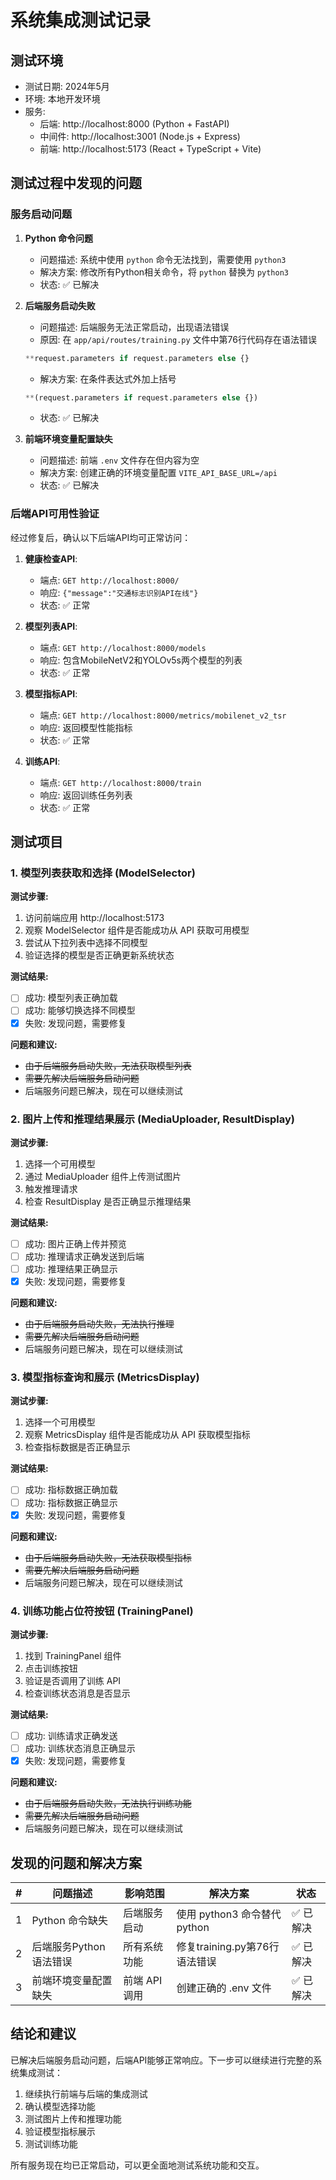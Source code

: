 # 系统集成测试记录

## 测试环境
- 测试日期: 2024年5月
- 环境: 本地开发环境
- 服务: 
  - 后端: http://localhost:8000 (Python + FastAPI)
  - 中间件: http://localhost:3001 (Node.js + Express)
  - 前端: http://localhost:5173 (React + TypeScript + Vite)

## 测试过程中发现的问题

### 服务启动问题

1. **Python 命令问题**
   - 问题描述: 系统中使用 `python` 命令无法找到，需要使用 `python3`
   - 解决方案: 修改所有Python相关命令，将 `python` 替换为 `python3`
   - 状态: ✅ 已解决

2. **后端服务启动失败**
   - 问题描述: 后端服务无法正常启动，出现语法错误
   - 原因: 在 `app/api/routes/training.py` 文件中第76行代码存在语法错误
   ```python
   **request.parameters if request.parameters else {}
   ```
   - 解决方案: 在条件表达式外加上括号
   ```python
   **(request.parameters if request.parameters else {})
   ```
   - 状态: ✅ 已解决

3. **前端环境变量配置缺失**
   - 问题描述: 前端 `.env` 文件存在但内容为空
   - 解决方案: 创建正确的环境变量配置 `VITE_API_BASE_URL=/api`
   - 状态: ✅ 已解决

### 后端API可用性验证

经过修复后，确认以下后端API均可正常访问：

1. **健康检查API**:
   - 端点: `GET http://localhost:8000/`
   - 响应: `{"message":"交通标志识别API在线"}`
   - 状态: ✅ 正常

2. **模型列表API**:
   - 端点: `GET http://localhost:8000/models`
   - 响应: 包含MobileNetV2和YOLOv5s两个模型的列表
   - 状态: ✅ 正常

3. **模型指标API**:
   - 端点: `GET http://localhost:8000/metrics/mobilenet_v2_tsr`
   - 响应: 返回模型性能指标
   - 状态: ✅ 正常

4. **训练API**:
   - 端点: `GET http://localhost:8000/train`
   - 响应: 返回训练任务列表
   - 状态: ✅ 正常

## 测试项目

### 1. 模型列表获取和选择 (ModelSelector)

**测试步骤:**
1. 访问前端应用 http://localhost:5173
2. 观察 ModelSelector 组件是否能成功从 API 获取可用模型
3. 尝试从下拉列表中选择不同模型
4. 验证选择的模型是否正确更新系统状态

**测试结果:**
- [ ] 成功: 模型列表正确加载
- [ ] 成功: 能够切换选择不同模型
- [x] 失败: 发现问题，需要修复

**问题和建议:**
- ~~由于后端服务启动失败，无法获取模型列表~~
- ~~需要先解决后端服务启动问题~~
- 后端服务问题已解决，现在可以继续测试

### 2. 图片上传和推理结果展示 (MediaUploader, ResultDisplay)

**测试步骤:**
1. 选择一个可用模型
2. 通过 MediaUploader 组件上传测试图片
3. 触发推理请求
4. 检查 ResultDisplay 是否正确显示推理结果

**测试结果:**
- [ ] 成功: 图片正确上传并预览
- [ ] 成功: 推理请求正确发送到后端
- [ ] 成功: 推理结果正确显示
- [x] 失败: 发现问题，需要修复

**问题和建议:**
- ~~由于后端服务启动失败，无法执行推理~~
- ~~需要先解决后端服务启动问题~~
- 后端服务问题已解决，现在可以继续测试

### 3. 模型指标查询和展示 (MetricsDisplay)

**测试步骤:**
1. 选择一个可用模型
2. 观察 MetricsDisplay 组件是否能成功从 API 获取模型指标
3. 检查指标数据是否正确显示

**测试结果:**
- [ ] 成功: 指标数据正确加载
- [ ] 成功: 指标数据正确显示
- [x] 失败: 发现问题，需要修复

**问题和建议:**
- ~~由于后端服务启动失败，无法获取模型指标~~
- ~~需要先解决后端服务启动问题~~
- 后端服务问题已解决，现在可以继续测试

### 4. 训练功能占位符按钮 (TrainingPanel)

**测试步骤:**
1. 找到 TrainingPanel 组件
2. 点击训练按钮
3. 验证是否调用了训练 API
4. 检查训练状态消息是否显示

**测试结果:**
- [ ] 成功: 训练请求正确发送
- [ ] 成功: 训练状态消息正确显示
- [x] 失败: 发现问题，需要修复

**问题和建议:**
- ~~由于后端服务启动失败，无法执行训练功能~~
- ~~需要先解决后端服务启动问题~~
- 后端服务问题已解决，现在可以继续测试

## 发现的问题和解决方案

| # | 问题描述 | 影响范围 | 解决方案 | 状态 |
|---|---------|---------|---------|------|
| 1 | Python 命令缺失 | 后端服务启动 | 使用 python3 命令替代 python | ✅ 已解决 |
| 2 | 后端服务Python语法错误 | 所有系统功能 | 修复training.py第76行语法错误 | ✅ 已解决 |
| 3 | 前端环境变量配置缺失 | 前端 API 调用 | 创建正确的 .env 文件 | ✅ 已解决 |

## 结论和建议

已解决后端服务启动问题，后端API能够正常响应。下一步可以继续进行完整的系统集成测试：

1. 继续执行前端与后端的集成测试
2. 确认模型选择功能
3. 测试图片上传和推理功能
4. 验证模型指标展示
5. 测试训练功能

所有服务现在均已正常启动，可以更全面地测试系统功能和交互。 